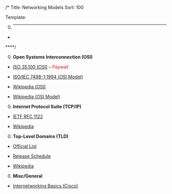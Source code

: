 /*
Title: Networking Models
Sort: 100

Template:

0. ****

* []()

****/

0. **Open Systems Interconnection (OSI)**

  * [ISO 35.100 (OSI)](https://www.iso.org/ics/35.100/x/) – <span style="color:red">Paywall</span>

  * [ISO/IEC 7498-1:1994 (OSI Model)](http://standards.iso.org/ittf/PubliclyAvailableStandards/s020269_ISO_IEC_7498-1_1994\(E\).zip)

  * [Wikipedia (OSI)](https://en.wikipedia.org/wiki/Open_Systems_Interconnection)

  * [Wikipedia (OSI Model)](https://en.wikipedia.org/wiki/OSI_model)

0. **Internet Protocol Suite (TCP/IP)**

  * [IETF RFC 1122](https://tools.ietf.org/html/rfc1122)

  * [Wikipedia](https://en.wikipedia.org/wiki/Internet_protocol_suite)

0. **Top-Level Domains (TLD)**

  * [Official List](http://data.iana.org/TLD/tlds-alpha-by-domain.txt)

  * [Release Schedule](https://newgtlds.icann.org/en/program-status/delegated-strings)

  * [Wikipedia](https://en.wikipedia.org/wiki/Top-level_domain)

0. **Misc/General**

  * [Internetworking Basics (Cisco)](https://www.cisco.com/cpress/cc/td/cpress/fund/ith/ith01gb.htm#xtocid166840)
